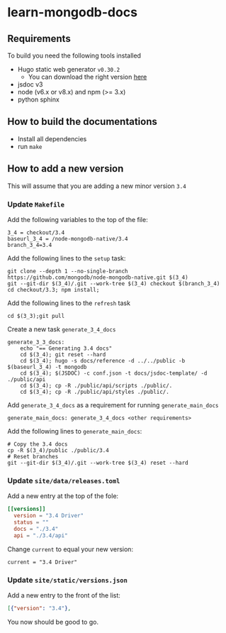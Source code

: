 # learn-mongodb-docs

## Requirements

To build you need the following tools installed

* Hugo static web generator `v0.30.2`
    * You can download the right version [here](https://github.com/gohugoio/hugo/releases/tag/v0.30.2)
* jsdoc v3
* node (v6.x or v8.x) and npm (>= 3.x)
* python sphinx

## How to build the documentations

* Install all dependencies
* run `make`

## How to add a new version

This will assume that you are adding a new minor version `3.4`

### Update `Makefile`

Add the following variables to the top of the file:

```
3_4 = checkout/3.4
baseurl_3_4 = /node-mongodb-native/3.4
branch_3_4=3.4
```

Add the following lines to the `setup` task:

```
git clone --depth 1 --no-single-branch https://github.com/mongodb/node-mongodb-native.git $(3_4)
git --git-dir $(3_4)/.git --work-tree $(3_4) checkout $(branch_3_4)
cd checkout/3.3; npm install;
```

Add the following lines to the `refresh` task

```
cd $(3_3);git pull
```

Create a new task `generate_3_4_docs`

```
generate_3_3_docs:
	echo "== Generating 3.4 docs"
	cd $(3_4); git reset --hard
	cd $(3_4); hugo -s docs/reference -d ../../public -b $(baseurl_3_4) -t mongodb
	cd $(3_4); $(JSDOC) -c conf.json -t docs/jsdoc-template/ -d ./public/api
	cd $(3_4); cp -R ./public/api/scripts ./public/.
	cd $(3_4); cp -R ./public/api/styles ./public/.
```

Add `generate_3_4_docs` as a requirement for running `generate_main_docs`

```
generate_main_docs: generate_3_4_docs <other requirements>
```

Add the following lines to `generate_main_docs`:

```
# Copy the 3.4 docs
cp -R $(3_4)/public ./public/3.4
# Reset branches
git --git-dir $(3_4)/.git --work-tree $(3_4) reset --hard
```

### Update `site/data/releases.toml`

Add a new entry at the top of the fole:

```toml
[[versions]]
  version = "3.4 Driver"
  status = ""
  docs = "./3.4"
  api = "./3.4/api"
```

Change `current` to equal your new version:

```
current = "3.4 Driver"
```

### Update `site/static/versions.json`

Add a new entry to the front of the list:

```json
[{"version": "3.4"}, 
```

You now should be good to go.